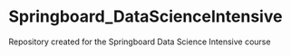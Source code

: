 # Springboard_DataScienceIntensive
Repository created for the Springboard Data Science Intensive course
